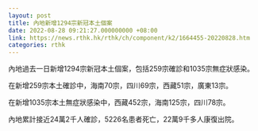 ```yaml
---
layout: post
title: 內地新增1294宗新冠本土個案
date: 2022-08-28 09:21:27.000000000 +08:00
link: https://news.rthk.hk/rthk/ch/component/k2/1664455-20220828.htm
categories: rthk
---
```


內地過去一日新增1294宗新冠本土個案，包括259宗確診和1035宗無症狀感染。

在新增259宗本土確診中，海南70宗，四川69宗，西藏51宗，廣東13宗。

在新增1035宗本土無症狀感染中，西藏452宗，海南125宗，四川78宗。

內地累計接近24萬2千人確診，5226名患者死亡，22萬9千多人康復出院。
